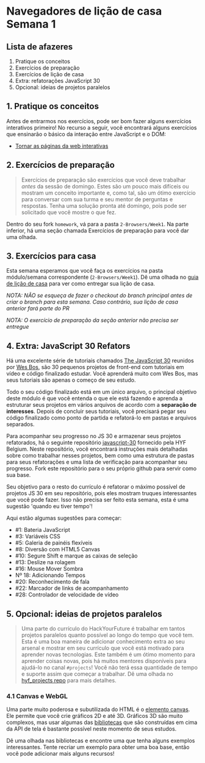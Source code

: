 # Navegadores de lição de casa Semana 1

## **Lista de afazeres**

1. Pratique os conceitos
2. Exercícios de preparação
3. Exercícios de lição de casa
5. Extra: refatorações JavaScript 30
6. Opcional: ideias de projetos paralelos

## **1. Pratique os conceitos**

Antes de entrarmos nos exercícios, pode ser bom fazer alguns exercícios interativos primeiro! No recurso a seguir, você encontrará alguns exercícios que ensinarão o básico da interação entre JavaScript e o DOM:

- [Tornar as páginas da web interativas](https://www.khanacademy.org/computing/computer-programming/html-css-js)

## **2. Exercícios de preparação**

> Exercícios de preparação são exercícios que você deve trabalhar _antes_ da sessão de domingo. Estes são um pouco mais difíceis ou mostram um conceito importante e, como tal, são um ótimo exercício para conversar com sua turma e seu mentor de perguntas e respostas. Tenha uma solução pronta até domingo, pois pode ser solicitado que você mostre o que fez.

Dentro do seu fork `homework`, vá para a pasta `2-Browsers/Week1`. Na parte inferior, há uma seção chamada Exercícios de preparação para você dar uma olhada.

## **3. Exercícios para casa**

Esta semana esperamos que você faça os exercícios na pasta módulo/semana correspondente (`2-Browsers/Week1`). Dê uma olhada no [guia de lição de casa](https://github.com/HackYourFuture/Browsers/blob/main/hand-in-homework-guide.md) para ver como entregar sua lição de casa.

*NOTA: NÃO se esqueça de fazer o checkout do branch principal antes de criar o branch para esta semana. Caso contrário, sua lição de casa anterior fará parte do PR*

*NOTA: O exercício de preparação da seção anterior não precisa ser entregue*

## **4. Extra: JavaScript 30 Refators**

Há uma excelente série de tutoriais chamados [The JavaScript 30](https://javascript30.com/) reunidos por [Wes Bos](https://wesbos.com), são 30 pequenos projetos de front-end com tutoriais em vídeo e código finalizado estudar. Você aprenderá muito com Wes Bos, mas seus tutoriais são apenas o começo de seu estudo.

Todo o seu código finalizado está em um único arquivo, o principal objetivo deste módulo é que você entenda o que ele está fazendo e aprenda a estruturar seus projetos em vários arquivos de acordo com a **separação de interesses**. Depois de concluir seus tutoriais, você precisará pegar seu código finalizado como ponto de partida e refatorá-lo em pastas e arquivos separados.

Para acompanhar seu progresso no JS 30 e armazenar seus projetos refatorados, há o seguinte repositório [javascript-30](https://github.com/HackYourFutureBelgium/JavaScript-30) fornecido pela HYF Belgium. Neste repositório, você encontrará instruções mais detalhadas sobre como trabalhar nesses projetos, bem como uma estrutura de pastas para seus refatorações e uma lista de verificação para acompanhar seu progresso. Fork este repositório para o seu próprio github para servir como sua base.

Seu objetivo para o resto do currículo é refatorar o máximo possível de projetos JS 30 em seu repositório, pois eles mostram truques interessantes que você pode fazer. Isso não precisa ser feito esta semana, esta é uma sugestão 'quando eu tiver tempo'!

Aqui estão algumas sugestões para começar:

- #1: Bateria JavaScript
- #3: Variáveis CSS
- #5: Galeria de painéis flexíveis
- #8: Diversão com HTML5 Canvas
- #10: Segure Shift e marque as caixas de seleção
- #13: Deslize na rolagem
- #16: Mouse Mover Sombra
- Nº 18: Adicionando Tempos
- #20: Reconhecimento de fala
- #22: Marcador de links de acompanhamento
- #28: Controlador de velocidade de vídeo

## **5. Opcional: ideias de projetos paralelos**

> Uma parte do currículo do HackYourFuture é trabalhar em tantos projetos paralelos quanto possível ao longo do tempo que você tem. Esta é uma boa maneira de adicionar conhecimento extra ao seu arsenal e mostrar em seu currículo que você está motivado para aprender novas tecnologias. Este também é um ótimo momento para aprender coisas novas, pois há muitos mentores disponíveis para ajudá-lo no canal `#projects`! Você não terá essa quantidade de tempo e suporte assim que começar a trabalhar. Dê uma olhada no [hyf_projects repo](https://github.com/HackYourFuture/hyf_projects/blob/main/README.md#project-2-a-try-out-application) para mais detalhes.

### 4.1 Canvas e WebGL

Uma parte muito poderosa e subutilizada do HTML é o [elemento canvas](https://developer.mozilla.org/en-US/docs/Web/API/Canvas_API). Ele permite que você crie gráficos 2D e até 3D. Gráficos 3D são muito complexos, mas usar algumas das [bibliotecas](https://developer.mozilla.org/en-US/docs/Web/API/Canvas_API#libraries) que são construídas em cima da API de tela é bastante possível neste momento de seus estudos.

Dê uma olhada nas bibliotecas e encontre uma que tenha alguns exemplos interessantes. Tente recriar um exemplo para obter uma boa base, então você pode adicionar mais alguns recursos!